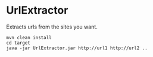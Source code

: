 UrlExtractor
========
Extracts urls from the sites you want. 
```
mvn clean install 
cd target
java -jar UrlExtractor.jar http://url1 http://url2 ..

```
